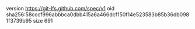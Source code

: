 version https://git-lfs.github.com/spec/v1
oid sha256:58cccf996abbbca0dbb415a6a466dcf150f14e523583b85b36db0981f3739b95
size 691
